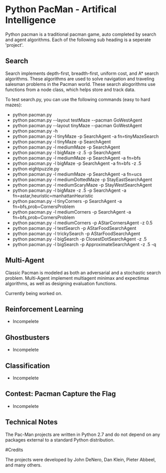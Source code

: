 # Python PacMan - Artifical Intelligence

Python pacman is a traditional pacman game, auto completed by search and agent algorithms. Each of the following sub heading is a seperate 'project'. 

## Search

Search implements depth-first, breadth-first, uniform cost, and A* search algorithms. These algorithms are used to solve navigation and traveling salesman problems in the Pacman world. These search alogorithms use functions from a node class, which helps store and track data.

To test search.py, you can use the following commands (easy to hard mazes):

- python pacman.py
- python pacman.py --layout testMaze --pacman GoWestAgent
- python pacman.py --layout tinyMaze --pacman GoWestAgent
- python pacman.py -h
- python pacman.py -l tinyMaze -p SearchAgent -a fn=tinyMazeSearch
- python pacman.py -l tinyMaze -p SearchAgent
- python pacman.py -l mediumMaze -p SearchAgent
- python pacman.py -l bigMaze -z .5 -p SearchAgent
- python pacman.py -l mediumMaze -p SearchAgent -a fn=bfs
- python pacman.py -l bigMaze -p SearchAgent -a fn=bfs -z .5
- python eightpuzzle.py
- python pacman.py -l mediumMaze -p SearchAgent -a fn=ucs
- python pacman.py -l mediumDottedMaze -p StayEastSearchAgent
- python pacman.py -l mediumScaryMaze -p StayWestSearchAgent
- python pacman.py -l bigMaze -z .5 -p SearchAgent -a fn=astar,heuristic=manhattanHeuristic 
- python pacman.py -l tinyCorners -p SearchAgent -a fn=bfs,prob=CornersProblem
- python pacman.py -l mediumCorners -p SearchAgent -a fn=bfs,prob=CornersProblem
- python pacman.py -l mediumCorners -p AStarCornersAgent -z 0.5
- python pacman.py -l testSearch -p AStarFoodSearchAgent
- python pacman.py -l trickySearch -p AStarFoodSearchAgent
- python pacman.py -l bigSearch -p ClosestDotSearchAgent -z .5 
- python pacman.py -l bigSearch -p ApproximateSearchAgent -z .5 -q 

## Multi-Agent

Classic Pacman is modeled as both an adversarial and a stochastic search problem. Multi-Agent implement multiagent minimax and expectimax algorithms, as well as designing evaluation functions.

Currently being worked on.

## Reinforcement Learning

- Incompelete

## Ghostbusters

- Incompelete

## Classification

- Incompelete

## Contest: Pacman Capture the Flag

- Incompelete

## Technical Notes

The Pac-Man projects are written in Python 2.7 and do not depend on any packages external to a standard Python distribution.

#Credits

The projects were developed by John DeNero, Dan Klein, Pieter Abbeel, and many others. 
